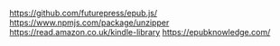 https://github.com/futurepress/epub.js/
https://www.npmjs.com/package/unzipper
https://read.amazon.co.uk/kindle-library
https://epubknowledge.com/